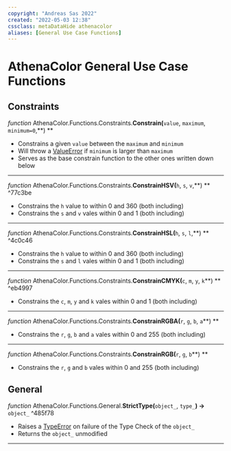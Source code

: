 ```yaml
---
copyright: "Andreas Sas 2022"
created: "2022-05-03 12:38"
cssclass: metaDataHide athenacolor
aliases: [General Use Case Functions]
---
```

# AthenaColor General Use Case Functions
## Constraints
*function* AthenaColor.Functions.Constraints.**Constrain(**`value`, `maximum`, `minimum=0`,**) **
- Constrains a given `value` between the `maximum` and `minimum`
- Will throw a [ValueError](https://docs.python.org/3/library/exceptions.html#ValueError) if `minimum` is larger than `maximum`
- Serves as the base constrain function to the other ones written down below

---
*function* AthenaColor.Functions.Constraints.**ConstrainHSV(**`h`, `s`, `v`,**) ** ^77c3be
- Constrains the `h` value to within 0 and 360 (both including)
- Constrains the `s` and `v` vales within 0 and 1 (both including)


---
*function* AthenaColor.Functions.Constraints.**ConstrainHSL(**`h`, `s`, `l`,**) ** ^4c0c46
- Constrains the `h` value to within 0 and 360 (both including)
- Constrains the `s` and `l` vales within 0 and 1 (both including)


---
*function* AthenaColor.Functions.Constraints.**ConstrainCMYK(**`c`, `m`, `y`, `k`**) ** ^eb4997
- Constrains the `c`, `m`, `y` and `k` vales within 0 and 1 (both including)


---
*function* AthenaColor.Functions.Constraints.**ConstrainRGBA(**`r`, `g`, `b`, `a`**) **
- Constrains the `r`, `g`, `b` and `a` vales within 0 and 255 (both including)


---
*function* AthenaColor.Functions.Constraints.**ConstrainRGB(**`r`, `g`, `b`**) **
- Constrains the `r`, `g` and `b` vales within 0 and 255 (both including)

## General
*function* AthenaColor.Functions.General.**StrictType(**`object_`, `type_`**) ->** `object_` ^485f78
- Raises a [TypeError](https://docs.python.org/3/library/exceptions.html#TypeError) on failure of the Type Check of the `object_`
- Returns the `object_` unmodified

---
